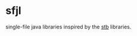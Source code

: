 # sfjl
single-file java libraries inspired by the [stb](https://github.com/nothings/stb) libraries.


